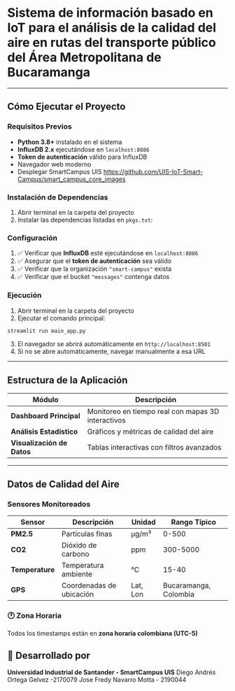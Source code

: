 # Sistema de información basado en IoT para el análisis de la calidad del aire en rutas del transporte público del Área Metropolitana de Bucaramanga
---


## Cómo Ejecutar el Proyecto

### Requisitos Previos

- **Python 3.8+** instalado en el sistema
- **InfluxDB 2.x** ejecutándose en `localhost:8086`
- **Token de autenticación** válido para InfluxDB
- Navegador web moderno
- Desplegar SmartCampus UIS https://github.com/UIS-IoT-Smart-Campus/smart_campus_core_images

### Instalación de Dependencias

1. Abrir terminal en la carpeta del proyecto
2. Instalar las dependencias listadas en `pkgs.txt`:


### Configuración

1. ✅ Verificar que **InfluxDB** esté ejecutándose en `localhost:8086`
2. ✅ Asegurar que el **token de autenticación** sea válido
3. ✅ Verificar que la organización `"smart-campus"` exista
4. ✅ Verificar que el bucket `"messages"` contenga datos

### Ejecución

1. Abrir terminal en la carpeta del proyecto
2. Ejecutar el comando principal:

```bash
streamlit run main_app.py
```

3. El navegador se abrirá automáticamente en `http://localhost:8501`
4. Si no se abre automáticamente, navegar manualmente a esa URL

---

## Estructura de la Aplicación

| Módulo | Descripción |
|--------|-------------|
| **Dashboard Principal** | Monitoreo en tiempo real con mapas 3D interactivos |
| **Análisis Estadístico** | Gráficos y métricas de calidad del aire |
| **Visualización de Datos** | Tablas interactivas con filtros avanzados |

---



## Datos de Calidad del Aire

### Sensores Monitoreados

| Sensor | Descripción | Unidad | Rango Típico |
|--------|-------------|--------|--------------|
| **PM2.5** | Partículas finas | μg/m³ | 0-500 |
| **CO2** | Dióxido de carbono | ppm | 300-5000 |
| **Temperature** | Temperatura ambiente | °C | 15-40 |
| **GPS** | Coordenadas de ubicación | Lat, Lon | Bucaramanga, Colombia |

### 🕐 Zona Horaria
Todos los timestamps están en **zona horaria colombiana (UTC-5)**


## 🌟 Desarrollado por
**Universidad Industrial de Santander - SmartCampus UIS**
Diego Andrés Ortega Gelvez -2170079
Jose Fredy Navarro Motta - 2190044


